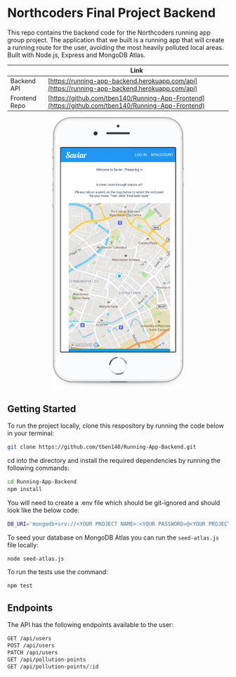 # Northcoders Final Project Backend

This repo contains the backend code for the Northcoders running app group project. The application that we built is a running app that will create a running route for the user, avoiding the most heavily polluted local areas. Built with Node.js, Express and MongoDB Atlas.

|               | Link                                                                                                 |
| ------------- | ---------------------------------------------------------------------------------------------------- |
| Backend API   | [https://running-app-backend.herokuapp.com/api](https://running-app-backend.herokuapp.com/api) |
| Frontend Repo | [https://github.com/tben140/Running-App-Frontend](https://github.com/tben140/Running-App-Frontend)   |

<p align="center">
    <img alt="Screenshot" src="docs/screenshots/app-phone.png" width="300" />
</p>

## Getting Started

To run the project locally, clone this respository by running the code below in your terminal:

```bash
git clone https://github.com/tben140/Running-App-Backend.git
```

cd into the directory and install the required dependencies by running the following commands:

```bash
cd Running-App-Backend
npm install
```

You will need to create a .env file which should be git-ignored and should look like the below code:

```bash
DB_URI='mongodb+srv://<YOUR PROJECT NAME>:<YOUR PASSWORD>@<YOUR PROJECT NAME>-ze2oc.gcp.mongodb.net/<YOUR PROJECT NAME>?retryWrites=true&w=majority'
```

To seed your database on MongoDB Atlas you can run the `seed-atlas.js` file locally:

```bash
node seed-atlas.js
```

To run the tests use the command:

```bash
npm test
```

## Endpoints

The API has the following endpoints available to the user:

```HTTP
GET /api/users
POST /api/users
PATCH /api/users
GET /api/pollution-points
GET /api/pollution-points/:id
```
